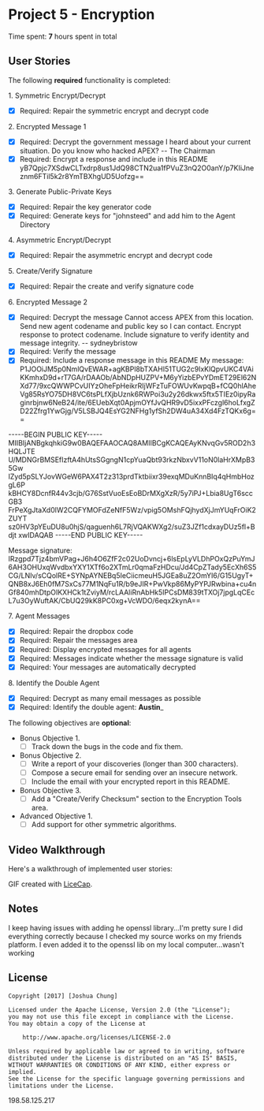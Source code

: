 # Project 5 - Encryption

Time spent: **7** hours spent in total

## User Stories

The following **required** functionality is completed:

1\. Symmetric Encrypt/Decrypt
  * [x]  Required: Repair the symmetric encrypt and decrypt code

2\. Encrypted Message 1
  * [x]  Required: Decrypt the government message
  I heard about your current situation. Do you know who hacked APEX? -- The Chairman
  * [x]  Required: Encrypt a response and include in this README
  yB7Qpjc7XSdwCLTxdrp8us1JdQ98CTN2ua1fPVuZ3nQ2O0anY/p7KIiJneznm6FTil5k2r8YmTBXhgUD5Uofzg==

3\. Generate Public-Private Keys
  * [x]  Required: Repair the key generator code
  * [x]  Required: Generate keys for "johnsteed" and add him to the Agent Directory

4\. Asymmetric Encrypt/Decrypt
  * [x]  Required: Repair the asymmetric encrypt and decrypt code

5\. Create/Verify Signature
  * [x]  Required: Repair the create and verify signature code
  
6\. Encrypted Message 2
  * [x]  Required: Decrypt the message
  Cannot access APEX from this location. Send new agent codename and public key so I can contact. Encrypt response to protect codename. Include signature to verify identity and message integrity. -- sydneybristow
  * [x]  Required: Verify the message
  * [x]  Required: Include a response message in this README
  My message: 
P1JOOiJM5p0NmlQvEWAR+agKBPl8bTXAHI51TUG2c9lxKlQpvUKC4VAiKKmhxD9d+rT7GA/rDAAOb/AbNDpHUZPV+M6yYizbEPvYDmET29El62NXd77/9xcQWWPCvUIYzOheFpHeikrRIjWFzTuFOWUvKwpqB+fCQ0hlAheVg85RsYO75DH8VC6tsPLfXjbUznk6RWPoi3u2y26dkwx5ftx5TIEz0ipyRaginrbjnw6NeB24/ite/6EUebXqt0ApjmOYfJvQHR9vD5ixxPFczgl6hoLfxgZD22Zfrg1YwGjg/V5LSBJQ4EsYG2NFHg1yfSh2DW4uA34Xd4FzTQKx6g==

-----BEGIN PUBLIC KEY-----
MIIBIjANBgkqhkiG9w0BAQEFAAOCAQ8AMIIBCgKCAQEAyKNvqGv5ROD2h3HQLJTE
U/MDNGrBMSEfIzftA4hUtsSGgngN1cpYuaQbt93rkzNbxvV11oN0laHrXMpB35Gw
IZyd5pSLYJovWGeW6PAX4T2z313prdTktbiixr39exqMDuKnnBIq4qHmbHozgL6P
kBHCY8DcnfR44v3cjb/G76SstVuoEsEoBDrMXgXzR/5y7iPJ+Lbia8UgT6sccGB3
FrPeXgJtaXd0lW2CQFYMOFdZeNfF5Wz/vpig5OMshFQjhydXjJmYUqFrOiK2ZUYT
sz0HV3pYEuDU8u0hjS/qaguenh6L7RjVQAKWXg2/suZ3JZf1cdxayDUz5fl+Bdjt
xwIDAQAB
-----END PUBLIC KEY-----

Message signature:
IRzgpd7Tjz4bmVPag+J6h4O6ZfF2c02UoDvncj+6lsEpLyVLDhPOxQzPuYmJ6AH3OHUxqWvdbxYXY1XTf6o2XTmLr0qmaFzHDcu/Jd4CpZTady5EcXh6S5CG/LNIv/sCQolRE+SYNpAYNEBq5IeCiicmeuH5JGEa8uZ2OmYI6/G15UgyT+QNB8xJ6Eh0fM7SxCs77M1NqFu1R/b9eJIR+PwVkp86MyPYPJRwbina+cu4nGf840mhDtpOIKXHCk1tZviyM/rcLAAliRnAbHk5IPCsDM839tTXOj7jpgLqCEcL7u3OyWuftAK/CbUQ29kK8PC0xg+VcWDO/6eqx2kynA==

7\. Agent Messages
  * [x]  Required: Repair the dropbox code
  * [x]  Required: Repair the messages area
  * [x]  Required: Display encrypted messages for all agents
  * [x]  Required: Messages indicate whether the message signature is valid
  * [x]  Required: Your messages are automatically decrypted

8\. Identify the Double Agent
  * [x]  Required: Decrypt as many email messages as possible
  * [x]  Required: Identify the double agent: ____Austin_____

The following objectives are **optional**:

* Bonus Objective 1\.
  * [ ]  Track down the bugs in the code and fix them.

* Bonus Objective 2\.
  * [ ]  Write a report of your discoveries (longer than 300 characters).
  * [ ]  Compose a secure email for sending over an insecure network.
  * [ ]  Include the email with your encrypted report in this README.

* Bonus Objective 3\.
  * [ ]  Add a "Create/Verify Checksum" section to the Encryption Tools area.

* Advanced Objective 1\.
  * [ ]  Add support for other symmetric algorithms.

## Video Walkthrough

Here's a walkthrough of implemented user stories:

GIF created with [LiceCap](http://www.cockos.com/licecap/).

## Notes
I keep having issues with adding he openssl library...I'm pretty sure I did everything correctly because I checked my source works on my friends platform.
I even added it to the openssl lib on my local computer...wasn't working

## License

    Copyright [2017] [Joshua Chung]

    Licensed under the Apache License, Version 2.0 (the "License");
    you may not use this file except in compliance with the License.
    You may obtain a copy of the License at

        http://www.apache.org/licenses/LICENSE-2.0

    Unless required by applicable law or agreed to in writing, software
    distributed under the License is distributed on an "AS IS" BASIS,
    WITHOUT WARRANTIES OR CONDITIONS OF ANY KIND, either express or implied.
    See the License for the specific language governing permissions and
    limitations under the License.
198.58.125.217
